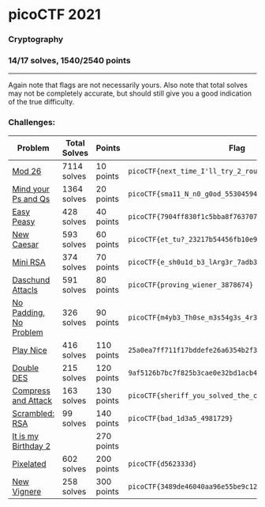 # picoCTF 2021

### Cryptography
### 14/17 solves, 1540/2540 points
---
Again note that flags are not necessarily yours. Also note that total solves may not be completely accurate, but should still give you a good indication of the true difficulty.

### Challenges:

|Problem |Total Solves|Points|Flag|
|---------|------|------|-------|
|[Mod 26](Mod%2026)|7114 solves|10 points|`picoCTF{next_time_I'll_try_2_rounds_of_rot13_hWqFsgzu}`|
|[Mind your Ps and Qs](Mind%20your%20Ps%20and%20Qs)|1364 solves|20 points|`picoCTF{sma11_N_n0_g0od_55304594}`|
|[Easy Peasy](Easy%20Peasy)|428 solves|40 points|`picoCTF{7904ff830f1c5bba8f763707247ba3e1}`|
|[New Caesar](New%20Caesar)|593 solves|60 points|`picoCTF{et_tu?_23217b54456fb10e908b5e87c6e89156}`|
|[Mini RSA](Mini%20RSA)|374 solves|70 points|`picoCTF{e_sh0u1d_b3_lArg3r_7adb35b1}`|
|[Daschund Attacls](Daschund%20Attacks)|591 solves|80 points|`picoCTF{proving_wiener_3878674}`|
|[No Padding, No Problem](No%20Padding,%20No%20Problem)|326 solves|90 points|`picoCTF{m4yb3_Th0se_m3s54g3s_4r3_difurrent_1772735}`|
|[Play Nice](Play%20Nice)|416 solves|110 points|`25a0ea7ff711f17bddefe26a6354b2f3`|
|[Double DES](Double%20DES)|215 solves|120 points|`9af5126b7bc7f825b3cae0e32bd1acb4`|
|[Compress and Attack](Compress%20and%20Attack)|163 solves|130 points|`picoCTF{sheriff_you_solved_the_crime}`|
|[Scrambled: RSA](Scrambled%20RSA)|99 solves|140 points|`picoCTF{bad_1d3a5_4981729}`|
|[It is my Birthday 2](It%20is%20my%20Birthday%202)||270 points||
|[Pixelated](Pixelated)|602 solves|200 points|`picoCTF{d562333d}`|
|[New Vignere](New%20Vignere)|258 solves|300 points|`picoCTF{3489de46040aa96e55be9c1251172676}`|
